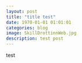 ```yaml
---
layout: post
title: "title test"
date: 1970-01-01 01:01:01
categories: blog
image: SkillDrottinnWeb.jpg
description: test post
---
```


test